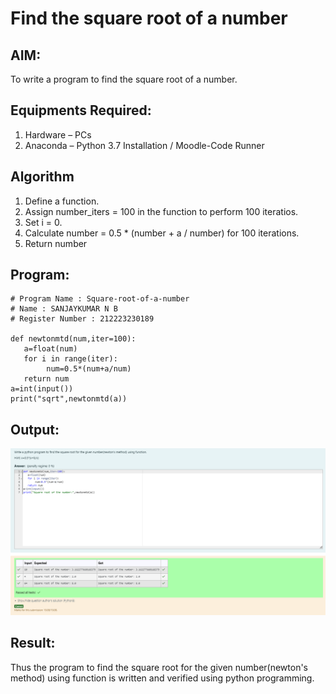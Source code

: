 # Find the square root of a number

## AIM:
To write a program to find the square root of a number.

## Equipments Required:
1. Hardware – PCs
2. Anaconda – Python 3.7 Installation / Moodle-Code Runner

## Algorithm
1. Define a function.
2. Assign number_iters = 100 in the function to perform 100 iteratios.
3. Set i = 0.
4. Calculate  number = 0.5 * (number + a / number) for 100 iterations.
5. Return number

## Program:
```
# Program Name : Square-root-of-a-number
# Name : SANJAYKUMAR N B
# Register Number : 212223230189

def newtonmtd(num,iter=100):
   a=float(num)
   for i in range(iter):
        num=0.5*(num+a/num)
   return num
a=int(input())
print("sqrt",newtonmtd(a))
```

## Output:
![alt text](<Screenshot 2024-04-09 073056.png>)


## Result:
Thus the program to find the square root for the given number(newton's method) using function is written and verified using python programming.
